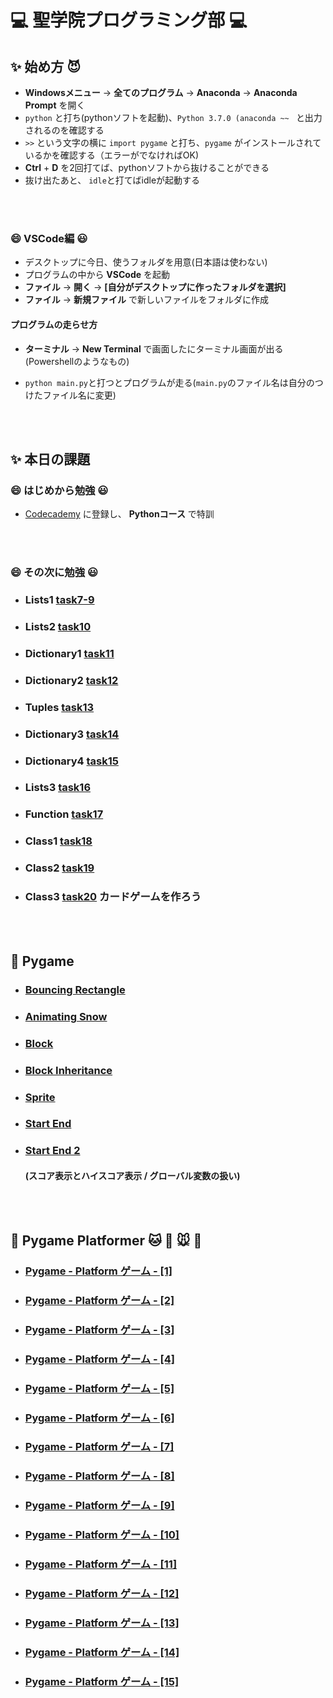 # :computer: 聖学院プログラミング部 :computer:

## :sparkles: 始め方 :smiling_imp:
+ **Windowsメニュー** &rarr; **全てのプログラム** &rarr; **Anaconda** &rarr; **Anaconda Prompt** を開く
+ `python` と打ち(pythonソフトを起動)、`Python 3.7.0 (anaconda ~~ ` と出力されるのを確認する
+ `>>` という文字の横に `import pygame` と打ち、`pygame` がインストールされているかを確認する（エラーがでなければOK)
+ **Ctrl** + **D** を2回打てば、pythonソフトから抜けることができる
+ 抜け出たあと、 `idle`と打てばidleが起動する

<br></br>

### :smile: VSCode編 :smiley:
+ デスクトップに今日、使うフォルダを用意(日本語は使わない)
+ プログラムの中から **VSCode** を起動
+ **ファイル** &rarr; **開く** &rarr; **[自分がデスクトップに作ったフォルダを選択]**
+ **ファイル** &rarr; **新規ファイル** で新しいファイルをフォルダに作成
#### プログラムの走らせ方
* **ターミナル** &rarr; **New Terminal** で画面したにターミナル画面が出る(Powershellのようなもの)
+ `python main.py`と打つとプログラムが走る(`main.py`のファイル名は自分のつけたファイル名に変更)

<br></br>

## :sparkles: 本日の課題

### :smile: はじめから勉強 :smiley:

+ [Codecademy](https://www.codecademy.com/) に登録し、 **Pythonコース** で特訓

<br></br>
### :smile: その次に勉強 :smiley:
+ ### Lists1        [task7-9](https://github.com/Seigakuin/todays_task/blob/master/task_projects/task07-09.md)

* ### Lists2        [task10](https://github.com/Seigakuin/todays_task/blob/master/task_projects/task10.md)

+ ### Dictionary1   [task11](https://github.com/Seigakuin/todays_task/blob/master/task_projects/task11.md)

+ ### Dictionary2   [task12](https://github.com/Seigakuin/todays_task/blob/master/task_projects/task12.md)

+ ### Tuples        [task13](https://github.com/Seigakuin/todays_task/blob/master/task_projects/task13.md)

+ ### Dictionary3   [task14](https://github.com/Seigakuin/todays_task/blob/master/task_projects/task14.md)

+ ### Dictionary4   [task15](https://github.com/Seigakuin/todays_task/blob/master/task_projects/task15_Dictionary.md)

+ ### Lists3        [task16](https://github.com/Seigakuin/todays_task/blob/master/task_projects/task16_List.md)

+ ### Function      [task17](https://github.com/Seigakuin/todays_task/blob/master/task_projects/task17_Function.md)

+ ### Class1        [task18](https://github.com/Seigakuin/todays_task/blob/master/task_projects/task18_Class1.md)

+ ### Class2        [task19](https://github.com/Seigakuin/todays_task/blob/master/task_projects/task19_Class2.md)

+ ### Class3        [task20](https://github.com/Seigakuin/todays_task/blob/master/task_projects/task20_Class3_Cards.md) カードゲームを作ろう


<br></br>

## :snake: Pygame

+ ### [Bouncing Rectangle](https://github.com/Seigakuin/todays_task/blob/master/pygame_projects/pygame_bouncingrectangle.md) 

+ ### [Animating Snow](https://github.com/Seigakuin/todays_task/blob/master/pygame_projects/pygame_animatingsnow.md) 

+ ### [Block](https://github.com/Seigakuin/todays_task/blob/master/pygame_projects/pygame_block.md) 

+ ### [Block Inheritance](https://github.com/Seigakuin/todays_task/blob/master/pygame_projects/pygame_block_inheritance.md) 

+ ### [Sprite](https://github.com/Seigakuin/todays_task/blob/master/pygame_projects/pygame_sprite.md) 

+ ### [Start End](https://github.com/Seigakuin/todays_task/blob/master/pygame_projects/pygame_startend.md) 

+ ### [Start End 2](https://github.com/Seigakuin/todays_task/blob/master/pygame_projects/blocks_sf.py) 
    #### (スコア表示とハイスコア表示 / グローバル変数の扱い)
    
<br></br>

## :snake: Pygame Platformer :cat: :dog: :mouse: :hamster:
+ ### [Pygame - Platform ゲーム - [1]](https://qiita.com/sf_/items/bccd0df2416571e2a937) 
+ ### [Pygame - Platform ゲーム - [2]](https://qiita.com/sf_/items/f635870e2d2d2921becf) 
+ ### [Pygame - Platform ゲーム - [3]](https://qiita.com/sf_/items/cbef581265e490f5c58d) 
+ ### [Pygame - Platform ゲーム - [4]](https://qiita.com/sf_/items/fe11d6cf4929694121a1) 
+ ### [Pygame - Platform ゲーム - [5]](https://qiita.com/sf_/items/71fd105b95670cb3028f) 
+ ### [Pygame - Platform ゲーム - [6]](https://qiita.com/sf_/items/d9c51ba4c67bfdd1448f) 
+ ### [Pygame - Platform ゲーム - [7]](https://qiita.com/sf_/items/aa41e26ae099c532f752) 
+ ### [Pygame - Platform ゲーム - [8]](https://qiita.com/sf_/items/3e47f856459da7909fa9) 
+ ### [Pygame - Platform ゲーム - [9]](https://qiita.com/sf_/items/aa85bff48cc99ff503d7)
+ ### [Pygame - Platform ゲーム - [10]](https://qiita.com/sf_/items/c2616693902088740c10)
+ ### [Pygame - Platform ゲーム - [11]](https://qiita.com/sf_/items/a9114bb8aaeba62fef48)
+ ### [Pygame - Platform ゲーム - [12]](https://qiita.com/sf_/items/36d4270043829072c181)
+ ### [Pygame - Platform ゲーム - [13]](https://qiita.com/sf_/items/8b40d6124a1a0b9d9708)
+ ### [Pygame - Platform ゲーム - [14]](https://qiita.com/sf_/items/fc5727666b3baa62ecbb)
+ ### [Pygame - Platform ゲーム - [15]](https://qiita.com/sf_/items/43a97c8681516f68aa8a)









